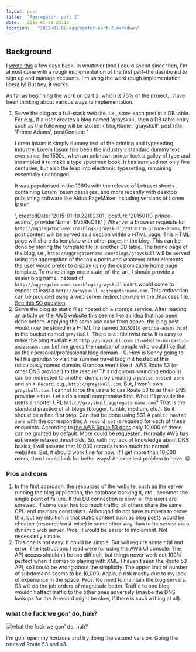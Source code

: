 ```yaml
---
layout: post
title:  "Aggregator: part 2"
date:   2015-01-09 23:10
location:   "2015-01-09-aggregator-part-2.markdown" 
---
```

## Background
I [wrote this](http://dahotre.github.io/2015/01/01/Yet-another-aggregator.html) a few days back. In whatever time I could spend since then, I'm almost done with a rough implementation of the first part–the dashboard to sign up and manage accounts. I'm using the word rough implementation liberally! But hey, it works.

As far as beginning the work on part 2, which is 75% of the project, I have been thinking about various ways to implementation. 

1. Serve the blog as a full-stack website. i.e., store each post in a DB table. For e.g., if a user creates a blog named 'grayskull', then a DB table entry such as the following will be stored:
  {
    blogName: 'grayskull',
    postTitle: 'Prince Adams',
    postContent: '<article><p>Lorem Ipsum is simply dummy text of the printing and typesetting industry. Lorem Ipsum has been the industry's standard dummy text ever since the 1500s, when an unknown printer took a galley of type and scrambled it to make a type specimen book. It has survived not only five centuries, but also the leap into electronic typesetting, remaining essentially unchanged.</p><p>It was popularised in the 1960s with the release of Letraset sheets containing Lorem Ipsum passages, and more recently with desktop publishing software like Aldus PageMaker including versions of Lorem Ipsum.</article>',
    createdDate: '2015-01-10 22102301',
    postUrl: '20150110-prince-adams',
    providerName: 'EVERNOTE'
  }
Whenver a browser requests for `http://aggregatorname.com/blogs/grayskull/20150110-prince-adams`, the post content will be served as a section within a HTML page. This HTML page will share its template with other pages in the blog. This can be done by storing the template file in another DB table. The home page of the blog, i.e., `http://aggregatorname.com/blogs/grayskull` will be served using the aggregation of the top `n` posts and whatever other elements the user would prefer to display using the customizable home page template. To make things more state-of-the-art, I should provide a easier blog name. Instead of `http://aggregatorname.com/blogs/grayskull` users would come to expect at least a `http://grayskull.aggregatorname.com`. This redirection can be provided using a web server redirection rule in the .htaccess file. [See this SO question](http://stackoverflow.com/questions/10642426/htaccess-rewrite-subdomain-to-directory "stack overflow QnA").
2. Serve the blog as static files hosted on a storage service. After reading [an article on the AWS website](http://docs.aws.amazon.com/AmazonS3/latest/dev/website-hosting-custom-domain-walkthrough.html) this seems like an idea that has been done before. Applying the same use case from above, the blog post would now be stored in a HTML file named `20150110-prince-adams.html` in the bucket named `grayskull`. There is a little twist now. It is easy to make the blog available at `http://grayskull.com-s3-website-us-east-1-amazonaws.com`. Let me guess the number of people who would like that as their personal/professional blog domain – 0. How is Sonny going to tell his grandpa to visit his summer travel blog if it hosted at this ridiculously named domain. Grandpa won't like it. AWS Route 53 (or other DNS provider) to the rescue! This ridiculous sounding endpoint can be redirected to another domain by creating a `public hosted zone` and an `A Record`, e.g., `http://grayskull.com`. But, I won't own `grayskull.com`. I cannot force the users to use Route 53 to as their DNS provider either. Let's do a small compromise first. What if I provide the users a shorter URL `http://grayskull.aggregatorname.com`? That is the standard practice of all blogs (blogger, tumblr, medium, etc.). So it should be a fine first step. Can that be done using 53? A `public hosted zone` with the corresponding `A record set` is required for each of these endpoints. According to [the AWS Route 53 docs](http://docs.aws.amazon.com/Route53/latest/DeveloperGuide/DNSLimitations.html) only 10,000 of these can be granted by default. More could be requested. Normally AWS has extremely relaxed thresholds. So, with my lack of knowledge about DNS basics, I will assume that 10,000 records is too much for normal websites. But, it should work fine for now. If I get more than 10,000 users, then I could look for better ways! An excellent problem to have. 😁 


### Pros and cons
1. In the first approach, the resources of the website, such as the server running the blog application, the database backing it, etc., becomes the single point of failure. If the DB connection is slow, all the users are screwed. If some user has too much traffic, all others share the same CPU and memory constraints. Although I do not have numbers to prove this, but my intuition is that static content such as blog posts would be cheaper (resource/cost-wise) in some other way than to be served via a dynamic web server. *Pros:* It would be easier to implement. Not necessarily simple.
2. This one is not easy. It could be simple. But will require some trial and error. The instructions I read were for using the AWS UI console. The API access shouldn't be too difficult, but things never work out 100% perfect when it comes to playing with XML. I haven't seen the Route 53 API, so I could be wrong about the simplicity. The upper limit of number of subdomains seems to be 10,000. Again, a risk mostly due to my lack of experience in the space. *Pros:* No need to maintain the blog servers. S3 will do the job orders of magnitude better. Traffic to one blog wouldn't affect traffic to the other ones adversely (maybe the DNS lookups for the A-record might be slow, if there is such a thing at all). 


### what the fuck we gon' do, huh?
![what the fuck we gon' do, huh?](http://i.crushable.com/wp-content/uploads/2014/01/jay-z-kanye-west.jpg)

I'm gon' open my horizons and try doing the second version. Going the route of Route 53 and s3.

